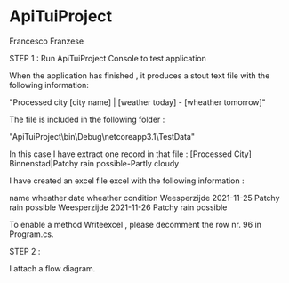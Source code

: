# ApiTuiProject

Francesco Franzese

STEP 1 : 
Run ApiTuiProject Console to test application

When the application has finished , it produces a stout text file with the following information: 

"Processed city [city name] | [weather today] - [wheather tomorrow]"

The file is included in the following folder : 

"ApiTuiProject\bin\Debug\netcoreapp3.1\TestData"

In this case I have extract one record in that file :
[Processed City] Binnenstad|Patchy rain possible-Partly cloudy


I have created an excel file excel with the following information :

name	wheather date	wheather condition
Weesperzijde	2021-11-25	Patchy rain possible
Weesperzijde	2021-11-26	Patchy rain possible



To enable a method Writeexcel , please decomment the row nr. 96 in  Program.cs.


STEP 2 : 

I attach a flow diagram.
